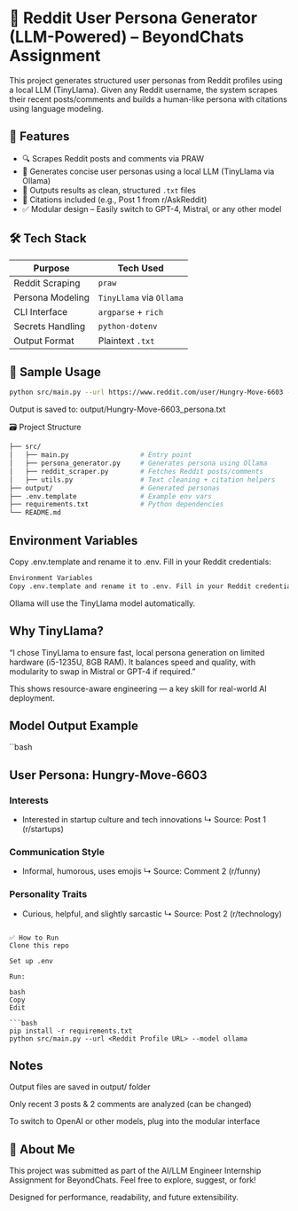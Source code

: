 # 🧠 Reddit User Persona Generator (LLM-Powered) – BeyondChats Assignment

This project generates structured user personas from Reddit profiles using a local LLM (TinyLlama). Given any Reddit username, the system scrapes their recent posts/comments and builds a human-like persona with citations using language modeling.


## 🚀 Features

- 🔍 Scrapes Reddit posts and comments via PRAW
- 🤖 Generates concise user personas using a local LLM (TinyLlama via Ollama)
- 📄 Outputs results as clean, structured `.txt` files
- 🧾 Citations included (e.g., Post 1 from r/AskReddit)
- ✅ Modular design – Easily switch to GPT-4, Mistral, or any other model


## 🛠️ Tech Stack

| Purpose          | Tech Used                |
|------------------|--------------------------|
| Reddit Scraping  | `praw`                   |
| Persona Modeling | `TinyLlama` via `Ollama` |
| CLI Interface    | `argparse` + `rich`      |
| Secrets Handling | `python-dotenv`          |
| Output Format    | Plaintext `.txt`         |


## 🧪 Sample Usage

```bash
python src/main.py --url https://www.reddit.com/user/Hungry-Move-6603 --model ollama
```
Output is saved to: output/Hungry-Move-6603_persona.txt

🗃️ Project Structure
```bash
├── src/
│   ├── main.py                  # Entry point
│   ├── persona_generator.py     # Generates persona using Ollama
│   ├── reddit_scraper.py        # Fetches Reddit posts/comments
│   ├── utils.py                 # Text cleaning + citation helpers
├── output/                      # Generated personas
├── .env.template                # Example env vars
├── requirements.txt             # Python dependencies
└── README.md
```

## Environment Variables
Copy .env.template and rename it to .env. Fill in your Reddit credentials:
```bash
Environment Variables
Copy .env.template and rename it to .env. Fill in your Reddit credentials:
```
Ollama will use the TinyLlama model automatically.

## Why TinyLlama?
“I chose TinyLlama to ensure fast, local persona generation on limited hardware (i5-1235U, 8GB RAM). It balances speed and quality, with modularity to swap in Mistral or GPT-4 if required.”

This shows resource-aware engineering — a key skill for real-world AI deployment.

## Model Output Example
``bash
## User Persona: Hungry-Move-6603

### Interests
- Interested in startup culture and tech innovations
↳ Source: Post 1 (r/startups)

### Communication Style
- Informal, humorous, uses emojis
↳ Source: Comment 2 (r/funny)

### Personality Traits
- Curious, helpful, and slightly sarcastic
↳ Source: Post 2 (r/technology)

```

✅ How to Run
Clone this repo

Set up .env

Run:

bash
Copy
Edit

```bash
pip install -r requirements.txt
python src/main.py --url <Reddit Profile URL> --model ollama
```

## Notes
Output files are saved in output/ folder

Only recent 3 posts & 2 comments are analyzed (can be changed)

To switch to OpenAI or other models, plug into the modular interface

## 🙋 About Me
This project was submitted as part of the AI/LLM Engineer Internship Assignment for BeyondChats.
Feel free to explore, suggest, or fork!

Designed for performance, readability, and future extensibility.
